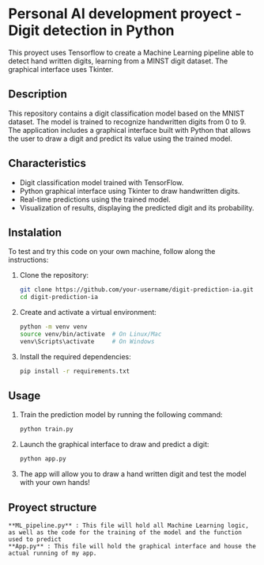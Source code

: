 # Personal AI development proyect - Digit detection in Python

This proyect uses Tensorflow to create a Machine Learning pipeline able to detect hand written digits, learning from a MINST digit dataset. The graphical interface uses Tkinter.

## Description

This repository contains a digit classification model based on the MNIST dataset. The model is trained to recognize handwritten digits from 0 to 9. The application includes a graphical interface built with Python that allows the user to draw a digit and predict its value using the trained model.

## Characteristics

- Digit classification model trained with TensorFlow.
- Python graphical interface using Tkinter to draw handwritten digits.
- Real-time predictions using the trained model.
- Visualization of results, displaying the predicted digit and its probability.

## Instalation

To test and try this code on your own machine, follow along the instructions:

1. Clone the repository:

    ```bash
    git clone https://github.com/your-username/digit-prediction-ia.git
    cd digit-prediction-ia
    ```

2. Create and activate a virtual environment:

    ```bash
    python -m venv venv
    source venv/bin/activate  # On Linux/Mac
    venv\Scripts\activate     # On Windows
    ```

3. Install the required dependencies:

    ```bash
    pip install -r requirements.txt
    ```

## Usage

1. Train the prediction model by running the following command:

    ```bash
    python train.py
    ```

2. Launch the graphical interface to draw and predict a digit:

    ```bash
    python app.py
    ```

3. The app will allow you to draw a hand written digit and test the model with your own hands!

## Proyect structure

    **ML_pipeline.py** : This file will hold all Machine Learning logic, as well as the code for the training of the model and the function used to predict 
    **App.py** : This file will hold the graphical interface and house the actual running of my app. 
